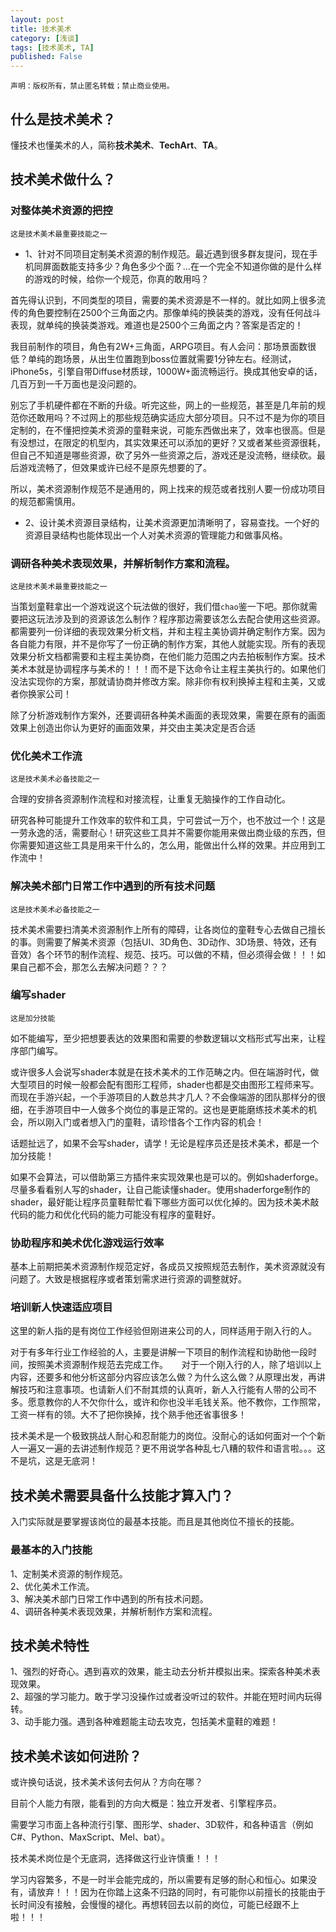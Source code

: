 ```yaml
---
layout: post
title: 技术美术
category: [浅谈]
tags: [技术美术, TA]
published: False
---
```



`声明：版权所有，禁止匿名转载；禁止商业使用。`


## 什么是技术美术？
懂技术也懂美术的人，简称**技术美术**、**TechArt**、**TA**。


## 技术美术做什么？

### 对整体美术资源的把控
`这是技术美术最重要技能之一`

- 1、针对不同项目定制美术资源的制作规范。最近遇到很多群友提问，现在手机同屏面数能支持多少？角色多少个面？...在一个完全不知道你做的是什么样的游戏的时候，给你一个规范，你真的敢用吗？

首先得认识到，不同类型的项目，需要的美术资源是不一样的。就比如网上很多流传的角色要控制在2500个三角面之内。那像单纯的换装类的游戏，没有任何战斗表现，就单纯的换装类游戏。难道也是2500个三角面之内？答案是否定的！

我目前制作的项目，角色有2W+三角面，ARPG项目。有人会问：那场景面数很低？单纯的跑场景，从出生位置跑到boss位置就需要1分钟左右。经测试，iPhone5s，引擎自带Diffuse材质球，1000W+面流畅运行。换成其他安卓的话，几百万到一千万面也是没问题的。

别忘了手机硬件都在不断的升级。听完这些，网上的一些规范，甚至是几年前的规范你还敢用吗？不过网上的那些规范确实适应大部分项目。只不过不是为你的项目定制的，在不懂把控美术资源的童鞋来说，可能东西做出来了，效率也很高。但是有没想过，在限定的机型内，其实效果还可以添加的更好？又或者某些资源很耗，但自己不知道是哪些资源，砍了另外一些资源之后，游戏还是没流畅，继续砍。最后游戏流畅了，但效果或许已经不是原先想要的了。

所以，美术资源制作规范不是通用的，网上找来的规范或者找别人要一份成功项目的规范都需慎用。

- 2、设计美术资源目录结构，让美术资源更加清晰明了，容易查找。一个好的资源目录结构也能体现出一个人对美术资源的管理能力和做事风格。

### 调研各种美术表现效果，并解析制作方案和流程。
`这是技术美术最重要技能之一`

当策划童鞋拿出一个游戏说这个玩法做的很好，我们借`chao`鉴一下吧。那你就需要把这玩法涉及到的资源该怎么制作？程序那边需要该怎么去配合使用这些资源。都需要列一份详细的表现效果分析文档，并和主程主美协调并确定制作方案。因为各自能力有限，并不是你写了一份正确的制作方案，其他人就能实现。所有的表现效果分析文档都需要和主程主美协商，在他们能力范围之内去拍板制作方案。技术美术本就是协调程序与美术的！！！而不是下达命令让主程主美执行的。如果他们没法实现你的方案，那就请协商并修改方案。除非你有权利换掉主程和主美，又或者你换家公司！

除了分析游戏制作方案外，还要调研各种美术画面的表现效果，需要在原有的画面效果上创造出你认为更好的画面效果，并交由主美决定是否合适

### 优化美术工作流
`这是技术美术必备技能之一`

合理的安排各资源制作流程和对接流程，让重复无脑操作的工作自动化。

研究各种可能提升工作效率的软件和工具，宁可尝试一万个，也不放过一个！这是一劳永逸的活，需要耐心！研究这些工具并不需要你能用来做出商业级的东西，但你需要知道这些工具是用来干什么的，怎么用，能做出什么样的效果。并应用到工作流中！

### 解决美术部门日常工作中遇到的所有技术问题
`这是技术美术必备技能之一`

技术美术需要扫清美术资源制作上所有的障碍，让各岗位的童鞋专心去做自己擅长的事。则需要了解美术资源（包括UI、3D角色、3D动作、3D场景、特效，还有音效）各个环节的制作流程、规范、技巧。可以做的不精，但必须得会做！！！如果自己都不会，那怎么去解决问题？？？

### 编写shader
`这是加分技能`

如不能编写，至少把想要表达的效果图和需要的参数逻辑以文档形式写出来，让程序部门编写。

或许很多人会说写shader本就是在技术美术的工作范畴之内。但在端游时代，做大型项目的时候一般都会配有图形工程师，shader也都是交由图形工程师来写。而现在手游兴起，一个手游项目的人数总共才几人？不会像端游的团队那样分的很细，在手游项目中一人做多个岗位的事是正常的。这也是更能磨练技术美术的机会，所以刚入门或者想入门的童鞋，请珍惜各个工作内容的机会！

话题扯远了，如果不会写shader，请学！无论是程序员还是技术美术，都是一个加分技能！

如果不会算法，可以借助第三方插件来实现效果也是可以的。例如shaderforge。尽量多看看别人写的shader，让自己能读懂shader。使用shaderforge制作的shader，最好能让程序员童鞋帮忙看下哪些方面可以优化掉的。因为技术美术敲代码的能力和优化代码的能力可能没有程序的童鞋好。

### 协助程序和美术优化游戏运行效率
基本上前期把美术资源制作规范定好，各成员又按照规范去制作，美术资源就没有问题了。大致是根据程序或者策划需求进行资源的调整就好。

### 培训新人快速适应项目
这里的新人指的是有岗位工作经验但刚进来公司的人，同样适用于刚入行的人。

对于有多年行业工作经验的人，主要是讲解一下项目的制作流程和协助他一段时间，按照美术资源制作规范去完成工作。
　 对于一个刚入行的人，除了培训以上内容，还要多和他分析这部分内容应该怎么做？为什么这么做？从原理出发，再讲解技巧和注意事项。也请新人们不耐其烦的认真听，新人入行能有人带的公司不多。愿意教你的人不欠你什么，或许和你也没半毛钱关系。他不教你，工作照常，工资一样有的领。大不了把你换掉，找个熟手他还省事很多！

技术美术是一个极致挑战人耐心和忍耐能力的岗位。没耐心的话如何面对一个个新人一遍又一遍的去讲述制作规范？更不用说学各种乱七八糟的软件和语言啦。。。这不是坑，这是无底洞！

## 技术美术需要具备什么技能才算入门？
入门实际就是要掌握该岗位的最基本技能。而且是其他岗位不擅长的技能。

### 最基本的入门技能
1、定制美术资源的制作规范。<br>
2、优化美术工作流。<br>
3、解决美术部门日常工作中遇到的所有技术问题。<br>
4、调研各种美术表现效果，并解析制作方案和流程。

## 技术美术特性
1、强烈的好奇心。遇到喜欢的效果，能主动去分析并模拟出来。探索各种美术表现效果。<br>
2、超强的学习能力。敢于学习没操作过或者没听过的软件。并能在短时间内玩得转。<br>
3、动手能力强。遇到各种难题能主动去攻克，包括美术童鞋的难题！

## 技术美术该如何进阶？
或许换句话说，技术美术该何去何从？方向在哪？

目前个人能力有限，能看到的方向大概是：独立开发者、引擎程序员。

需要学习市面上各种流行引擎、图形学、shader、3D软件，和各种语言（例如C#、Python、MaxScript、Mel、bat）。

技术美术岗位是个无底洞，选择做这行业许慎重！！！

学习内容繁多，不是一时半会能完成的，所以需要有足够的耐心和恒心。如果没有，请放弃！！！因为在你踏上这条不归路的同时，有可能你以前擅长的技能由于长时间没有接触，会慢慢的褪化。再想转回去以前的岗位，可能已经跟不上啦！！！


